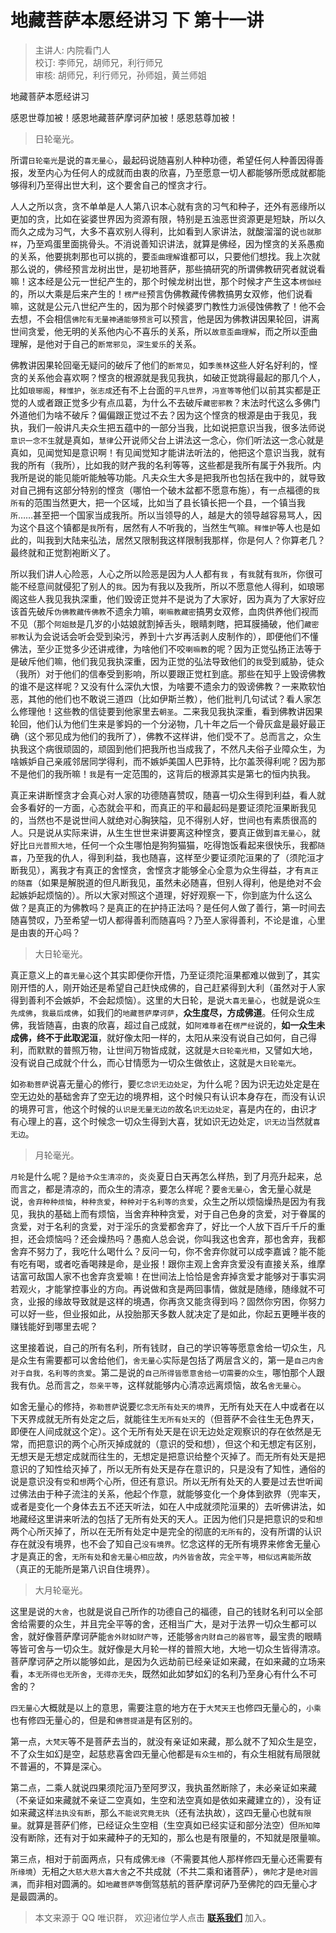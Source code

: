 # 地藏菩萨本愿经讲习 下 第十一讲

> 主讲人: 内院看门人 <br />
> 校订: 李师兄，胡师兄，利行师兄 <br />
> 审核: 胡师兄，利行师兄，孙师姐，黄兰师姐 <br />

地藏菩萨本愿经讲习

感恩世尊加被！感恩地藏菩萨摩诃萨加被！感恩慈尊加被！

> 日轮毫光。

所谓`日轮毫光`是说的`喜无量心`，最起码说随喜别人种种功德，希望任何人种善因得善报，发至内心为任何人的成就而由衷的欣喜，乃至愿意一切人都能够所愿成就都能够得利乃至得出世大利，这个要舍自己的悭贪才行。

人人之所以贪，贪不单单是人人第八识本心就有贪的习气和种子，还外有恶缘所以更加的贪，比如在娑婆世界因为资源有限，特别是五浊恶世资源更是短缺，所以久而久之成为习气，大多不喜欢别人得利，比如看到人家讲法，就酸溜溜的说`也就那样`，乃至鸡蛋里面挑骨头。不消说善知识讲法，就算是佛经，因为悭贪的关系愚痴的关系，他要挑刺那也可以挑的，要`歪曲理解`谁都可以，只要他们想找。我上次就那么说的，佛经预言龙树出世，是初地菩萨，那些搞研究的所谓佛教研究者就说看嘛！这本经是公元一世纪产生的，那个时候龙树出世，那个时候才产生这本`楞伽经`的，所以大乘是后来产生的！`楞严经`预言伪佛教藏传佛教搞男女双修，他们说看嘛，这就是公元八世纪产生的，因为那个时候婆罗门教性力派侵蚀佛教了！他不会去想，不会相信`佛陀有无量神通能够预言`可以预言，他是因为佛教讲因果轮回，讲离世间贪爱，他无明的关系他内心不喜乐的关系，所以`故意歪曲理解`，而之所以歪曲理解，是他对于自己的`断常邪见`，`深生爱乐`的关系。

佛教讲因果轮回毫无疑问的破斥了他们的`断常见`，如`季羡林`这些人好名好利的，悭贪的关系他会喜欢啊？悭贪的根源就是我见我执，如破正觉跳得最起的那几个人，比如`琅琊阁`，`释惟护`，`张志成`还有不上台面的`平凡世界`，`冯宣等等`他们以前其实都是正觉的人或者跟正觉多少有点瓜葛，为什么不去破斥`藏密邪教`？末法时代这么多佛门外道他们为啥不破斥？偏偏跟正觉过不去？因为这个悭贪的根源是由于我见，我执，我们一般讲凡夫众生把五蕴中的一部分当我，比如说把意识当我，很多法师说`意识一念不生`就是真如，`慧律`公开说师父台上讲法这一念心，你们听法这一念心就是真如，见闻觉知是意识啊！有见闻觉知才能讲法听法的，他把这个意识当我，就有我的所有（我所），比如我的财产我的名利等等，这些都是我所有属于外我所。内我所是说的能见能听能触等功能。凡夫众生大多是把我所也包括在我中的，就导致对自己拥有这部分特别的悭贪（哪怕一个破木盆都不愿意布施），有一点福德的`我所有`的范围当然更大，把一个区域，比如当了县长镇长把一个县，一个镇当我`所`……甚至把一个国家当成我所。所以当领导的人，越是大的领导越容易骂人，因为这个县这个镇都是`我`所有，居然有人不听我的，当然生气嘛。`释惟护`等人也是如此的，叫我到大陆来弘法，居然又限制我这样限制我那样，你是何人？你算老几？最终就和正觉割袍断义了。

所以我们讲人心险恶，人心之所以险恶是因为人人都有`我` ，有`我`就有`我所`，你很可能不经意间就侵犯了别人的`我`。因为有我以及我所，所以不愿意他人得利，如琅琊阁这些人我见我执深重，他们毁谤正觉并不是说为了大家好，因为真为了大家好应该首先破斥`伪佛教藏传佛教`不遗余力嘛，`喇嘛教藏密`搞男女双修，血肉供养他们视而不见（那个`阿姐鼓`是几岁的小姑娘就割掉舌头，眼睛刺瞎，把耳膜捅破，他们`藏密邪教`认为会说话会听会受到染污，养到十六岁再活剥人皮制作的），即便他们不懂佛法，至少正觉多少还讲戒律，为啥他们不咬`喇嘛教`的呢？因为正觉弘扬正法等于是破斥他们嘛，他们我见我执深重，因为正觉的弘法导致他们的`我`受到威胁，徒众（我所）对于他们的信奉受到影响，所以要跟正觉杠到底。那些在知乎上毁谤佛教的谁不是这样呢？又没有什么深仇大恨，为啥要不遗余力的毁谤佛教？一来欺软怕恶，其他的他们也不敢说三道四（比如伊斯兰教），他们批判几句试试？看人家怎么修理他！这些教的信徒要到他家里去`朝圣`。二来我见我执深重，看到佛教讲因果轮回，他们认为他们生来是爹妈的一个分泌物，几十年之后一个骨灰盒是最好最正确（这个邪见成为他们的我所了），佛教不这样讲，他们受不了。总而言之，众生执我这个病很顽固的，顽固到他们把我所也当成我了，不然凡夫俗子业障众生，为啥嫉妒自己亲戚邻居同学得利，而不嫉妒美国人巴菲特，比尔盖茨得利呢？因为那不是他们的我所嘛！`我`是有一定范围的，这背后的根源其实是第七的恒内执我。

真正来讲断悭贪才会真心对人家的功德随喜赞叹，随喜一切众生得到利益，看人就会多看好的一方面，心态就会平和，而真正的平和最起码是要证须陀洹果断我见的，当然也不是说世间人就绝对心胸狭隘，见不得别人好，世间也有素质很高的人。只是说从实际来讲，从生生世世来讲要离这种悭贪，要真正做到`喜无量心`，就好比`日光普照大地`，任何一个众生哪怕是狗狗猫猫，吃得饱饭看起来很快乐，我都`随喜`，乃至我的仇人，得到利益，我也随喜，这样至少要证须陀洹果的了（须陀洹才断我见），离我才有真正的舍悭贪，舍悭贪才能够全心全意为众生得益，才有`真正的随喜`（如果是解脱道的但凡断我见，虽然未必随喜，但别人得利，他是绝对不会起嫉妒起烦恼的）。所以大家对照这个道理，好好观察一下，你到底为什么这么做？是真正的为佛教吗？是真正的在护持正法吗？是任何人做了善行，第一时间去随喜赞叹，乃至希望一切人都得善利而随喜吗？乃至人家得善利，不论是谁，心里是由衷的开心吗？

> 大日轮毫光。

真正意义上的`喜无量心`这个其实即便你开悟，乃至证须陀洹果都难以做到了，其实刚开悟的人，刚开始还是希望自己赶快成佛的，自己赶紧得到大利（虽然对于人家得到善利不会嫉妒，不会起烦恼）。这里的大日轮，是说`大喜无量心`，也就是说`众生先成佛`，`我最后成佛`，如我们的`地藏菩萨摩诃萨`，**众生度尽，方成佛道**。任何众生成佛，我皆随喜，由衷的欣喜，超过自己成就，如`阿难尊者`在`楞严经`说的，**如一众生未成佛，终不于此取泥洹**，就好像太阳一样的，太阳从来没有说自己如何，自己得利，而默默的普照万物，让世间万物皆成就，这就是`大日轮毫光相`，又譬如大地，没有说自己成就个什么，而心甘情愿为一切众生做依止，这就是`大日轮毫光`。

如`弥勒菩萨`说喜无量心的修行，要`忆念识无边处定`，为什么呢？因为识无边处定是在空无边处的基础舍弃了空无边的境界相，这个时候只有认识本身存在，而没有认识的境界可言，他这个时候的`认识是无量无边的`故名`识无边处定`，喜是内在的，由识才有心理上的喜，这个时候念一切众生得到大喜，犹如识无边处定，`识无边`当然就`喜无边`。

> 月轮毫光。

`月轮`是什么呢？是`给予众生清凉的`，炎炎夏日白天再怎么样热，到了月亮升起来，总而言之，都是清凉的，而众生的清凉，要怎么样呢？要`舍无量心`，舍无量心就是说，`舍弃种种烦恼`，`种种贪爱`，`种种对于名利等的贪爱`，众生之所以烦恼燥热是因为有我见，我执的基础上而有烦恼，当舍弃种种贪爱，对于自己色身的贪爱，对于眷属的贪爱，对于名利的贪爱，对于淫乐的贪爱都舍弃了，好比一个人放下百斤千斤的重担，还会烦恼吗？还会燥热吗？愚痴人总会说，你叫我这也舍弃，那也舍弃，我都舍弃不努力了，我吃什么喝什么？反问一句，你不舍弃你就可以成李嘉诚？能不能有吃有喝，或者吃香喝辣是命，是业报！跟你主观上舍弃贪爱没有直接关系，维摩诘富可敌国人家不也舍弃贪爱嘛！在世间法上恰恰是舍弃掉贪爱才能够对于事实洞若观火，才能掌控事业的方向。再说做和贪是两回事情，做就是随缘，随缘就不可贪，业报的缘故导致就是这样的境遇，你再贪又能贪得到吗？固然你穷困，你努力可以好一些，但业报如此，从投胎那天多数人就决定了是如此，你起五更睡半夜的赚钱能好到哪里去呢？

这里接着说，自己的所有名利，所有钱财，自己的学识等等愿意舍给一切众生，凡是众生有需要都可以舍给他们，`舍无量心`实际是包括了两层含义的，第一是`自己内舍对于自我，名利等的贪爱`。第二是说的`自己所得皆愿意舍给一切需要的众生`，哪怕那个人跟我有仇。总而言之，`怨亲平等`，这样就能够内心清凉远离烦恼，故名`舍无量心`。

如舍无量心的修持，`弥勒菩萨`说要`忆念无所有处天的境界`，无所有处天在人中或者在以下天界成就无所有处定之后，就能往生`无所有处天`的（但菩萨不会往生无色界天，即便在人间成就这个定）。这个无所有处天是在识无边处定观察识的存在依然是无常，而把意识的两个心所灭掉成就的（意识的受和想），但这个和无想定有区别，无想天是无想定成就而往生的，无想定是把意识给整个灭掉了。而无所有处天是把意识的了知性给灭掉了，所以无所有处天是存在意识的，只是没有了知性，通俗的说是意识没有`受`和`想`两个心所，但还有意识。所以无所有处天的人要是过去世听闻过佛法由于种子流注的关系，他起个作意，就能够变化一个身体到欲界（兜率天，或者是变化一个身体去五不还天听法，如在人中成就须陀洹果的）去听佛讲法，如地藏经这里讲来听法的包括了无所有处天的天人。正因为他们只是把意识的`受`和`想`两个心所灭掉了，所以在无所有处定中是完全的彻底的`无所有`的，没有所谓的认识存在就没有境界，也不会了知自己`没有境界`。忆念这样的无所有境界来修舍无量心才是真正的舍，`无所有处`和`舍无量心相应`故，`内外皆舍`故，`完全平等`，`相似远离能所`故（真正的无能所是第八识自住境界）。

> 大月轮毫光。

这里是说的`大舍`，也就是说自己所作的功德自己的福德，自己的钱财名利可以全部舍给需要的众生，并且完全平等的舍，还相当广大，是对于法界一切众生都可以舍，就好像菩萨摩诃萨能`舍外财如财产等`，还能够`舍内财自己的器官等`，最宝贵的眼睛等皆可舍与一切众生。就好像是大月轮一样的普照大地，大地一切众生皆得清凉。菩萨摩诃萨之所以能够如此，是因为久远劫前已经亲证如来藏，在如来藏的立场来看，`本无所得也无所舍`，`无得亦无失`，既然如此如梦如幻的名利乃至身心有什么不可舍的？

`四无量心`大概就是以上的意思，需要注意的地方在于`大梵天王`也修四无量心的，`小乘`也有修四无量心的，但是和`佛菩提道`是有区别的。

第一点，`大梵天`等不是菩萨去当的，就没有亲证如来藏，那么就不了知众生是空，不了众生如幻是空，起慈悲喜舍四无量心他都是`有众生相`的，有众生相就有局限就不普遍的，不算是深心。

第二点，二乘人就说四果须陀洹乃至阿罗汉，我执虽然断除了，未必亲证如来藏（不亲证如来藏就不亲证二空真如，生空和法空真如是依如来藏建立的），没有证如来藏这样`法执没有断`，那么`不能说究竟无执`（还有法执故），这四无量心也就`有限量`。就算是菩萨们修，已经证众生空相（生空真如已经实证和部分法空）但`所知障`没有断除，还有对于如来藏种子的无知的，那么也是有限量的，不知就是限量嘛。

第三点，相对于前面两点，只有成佛`无缘`（不需要其他人那样修四无量心还需要有`所缘境`）无相之`大慈大悲大喜大舍`之不共成就（不共二乘和诸菩萨），`佛陀`才是`绝对圆满`，而非相对圆满的。如`地藏菩萨等`倒驾慈航的菩萨摩诃萨乃至佛陀的四无量心才是最圆满的。

> 本文来源于 QQ 唯识群， 欢迎诸位学人点击 **[联系我们](https://mp.weixin.qq.com/s/lZCfWjmLjgNR165Tx4_bCQ)** 加入。
